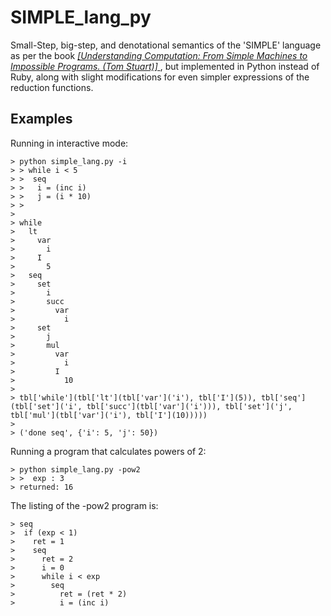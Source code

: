 # SIMPLE_lang_py
Small-Step, big-step, and denotational semantics of the 'SIMPLE' language
as per the book *[ [Understanding Computation: From Simple Machines to Impossible Programs. (Tom Stuart)] ](http://shop.oreilly.com/product/0636920025481.do)*,
but implemented in Python instead of Ruby, along with slight modifications for even simpler expressions
of the reduction functions.

## Examples

  Running in interactive mode:

    > python simple_lang.py -i
    > > while i < 5
    > >  seq
    > >   i = (inc i)
    > >   j = (i * 10)
    > >
    >
    > while
    >   lt
    >     var
    >       i
    >     I
    >       5
    >   seq
    >     set
    >       i
    >       succ
    >         var
    >           i
    >     set
    >       j
    >       mul
    >         var
    >           i
    >         I
    >           10
    >
    > tbl['while'](tbl['lt'](tbl['var']('i'), tbl['I'](5)), tbl['seq'](tbl['set']('i', tbl['succ'](tbl['var']('i'))), tbl['set']('j', tbl['mul'](tbl['var']('i'), tbl['I'](10)))))
    >
    > ('done seq', {'i': 5, 'j': 50})

Running a program that calculates powers of 2:

    > python simple_lang.py -pow2
    > >  exp : 3
    > returned: 16

The listing of the -pow2 program is:

    > seq
    >  if (exp < 1)
    >    ret = 1
    >    seq
    >      ret = 2
    >      i = 0
    >      while i < exp
    >        seq
    >          ret = (ret * 2)
    >          i = (inc i)
